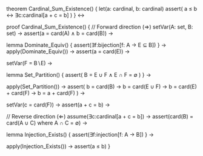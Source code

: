 theorem Cardinal_Sum_Existence() {
  let(a: cardinal, b: cardinal)
  assert(
    a ≤ b ↔ ∃c:cardinal[a + c = b]
  )
} ↔

proof Cardinal_Sum_Existence() {
  // Forward direction (⇒)
  setVar(A: set, B: set) →
  assert(a = card(A) ∧ b = card(B)) →
  
  lemma Dominate_Equiv() {
    assert(∃f:bijection[f: A → E ⊆ B])
  } →
  apply(Dominate_Equiv()) →
  assert(a = card(E)) →
  
  setVar(F = B∖E) →
  
  lemma Set_Partition() {
    assert(
      B = E ∪ F ∧
      E ∩ F = ∅
    )
  } →
  
  apply(Set_Partition()) →
  assert(
    b = card(B) →
    b = card(E ∪ F) →
    b = card(E) + card(F) →
    b = a + card(F)
  ) →
  
  setVar(c = card(F)) →
  assert(a + c = b) →
  
  // Reverse direction (⇐)
  assume(∃c:cardinal[a + c = b]) →
  assert(card(B) = card(A ∪ C) where A ∩ C = ∅) →
  
  lemma Injection_Exists() {
    assert(∃f:injection[f: A → B])
  } →
  
  apply(Injection_Exists()) →
  assert(a ≤ b)
}